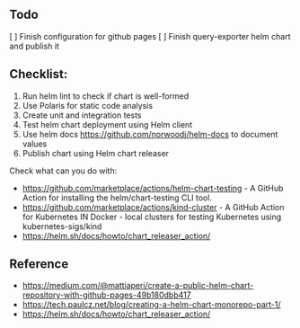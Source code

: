 
## Todo

[ ] Finish configuration for github pages
[ ] Finish query-exporter helm chart and publish it

## Checklist:

1. Run helm lint to check if chart is well-formed
2. Use Polaris for static code analysis
3. Create unit and integration tests
4. Test helm chart deployment using Helm client
5. Use helm docs https://github.com/norwoodj/helm-docs to document values
6. Publish chart using Helm chart releaser

Check what can you do with:

* https://github.com/marketplace/actions/helm-chart-testing - A GitHub Action for installing the helm/chart-testing CLI tool.
* https://github.com/marketplace/actions/kind-cluster - A GitHub Action for Kubernetes IN Docker - local clusters for testing Kubernetes using kubernetes-sigs/kind
* https://helm.sh/docs/howto/chart_releaser_action/

## Reference

* https://medium.com/@mattiaperi/create-a-public-helm-chart-repository-with-github-pages-49b180dbb417
* https://tech.paulcz.net/blog/creating-a-helm-chart-monorepo-part-1/
* https://helm.sh/docs/howto/chart_releaser_action/